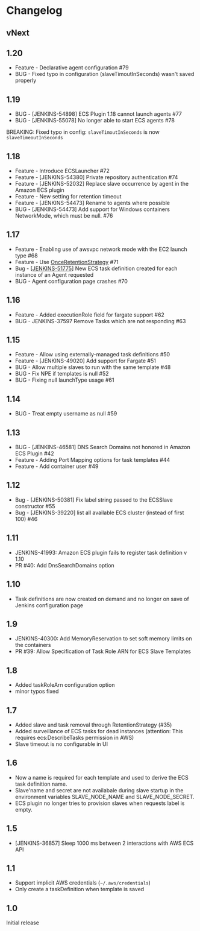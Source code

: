# Changelog

## vNext

## 1.20
- Feature - Declarative agent configuration #79
- BUG - Fixed typo in configuration (slaveTimoutInSeconds) wasn't saved properly

## 1.19
- BUG - [JENKINS-54898] ECS Plugin 1.18 cannot launch agents #77
- BUG - [JENKINS-55078] No longer able to start ECS agents #78

BREAKING: Fixed typo in config: `slaveTimoutInSeconds` is now `slaveTimeoutInSeconds`


## 1.18
- Feature - Introduce ECSLauncher #72
- Feature - [JENKINS-54380] Private repository authentication #74
- Feature - [JENKINS-52032] Replace slave occurrence by agent in the Amazon ECS plugin
- Feature - New setting for retention timeout
- Feature - [JENKINS-54473] Rename to agents where possible
- BUG - [JENKINS-54473] Add support for Windows containers NetworkMode, which must be null. #76

## 1.17
- Feature - Enabling use of awsvpc network mode with the EC2 launch type #68
- Feature - Use [OnceRetentionStrategy](https://javadoc.jenkins.io/plugin/durable-task/org/jenkinsci/plugins/durabletask/executors/OnceRetentionStrategy.html) #71
- Bug - [[JENKINS-51775](https://issues.jenkins-ci.org/browse/)] New ECS task definition created for each instance of an Agent requested
- BUG - Agent configuration page crashes #70

## 1.16
- Feature - Added executionRole field for fargate support #62
- BUG - JENKINS-37597 Remove Tasks which are not responding #63

## 1.15
- Feature - Allow using externally-managed task definitions #50
- Feature - [JENKINS-49020] Add support for Fargate #51
- BUG - Allow multiple slaves to run with the same template #48
- BUG - Fix NPE if templates is null #52
- BUG - Fixing null launchType usage #61

## 1.14
- BUG - Treat empty username as null #59

## 1.13
- BUG - [JENKINS-46581] DNS Search Domains not honored in Amazon ECS Plugin #42
- Feature - Adding Port Mapping options for task templates #44
- Feature - Add container user #49

## 1.12
- Bug - [JENKINS-50381] Fix label string passed to the ECSSlave constructor #55
- Bug - [JENKINS-39220] list all available ECS cluster (instead of first 100) #46

## 1.11
- JENKINS-41993: Amazon ECS plugin fails to register task definition v 1.10
- PR #40: Add DnsSearchDomains option

## 1.10
- Task definitions are now created on demand and no longer on save of Jenkins configuration page

## 1.9
- JENKINS-40300: Add MemoryReservation to set soft memory limits on the containers
- PR #39: Allow Specification of Task Role ARN for ECS Slave Templates

## 1.8
- Added taskRoleArn configuration option
- minor typos fixed

## 1.7
- Added slave and task removal through RetentionStrategy (#35)
- Added surveillance of ECS tasks for dead instances (attention: This requires ecs:DescribeTasks permission in AWS)
- Slave timeout is no configurable in UI

## 1.6
- Now a name is required for each template and used to derive the ECS task definition name.
- Slave'name and secret are not availabale during slave startup in the environment variables SLAVE_NODE_NAME and SLAVE_NODE_SECRET.
- ECS plugin no longer tries to provision slaves when requests label is empty.

## 1.5
- [JENKINS-36857] Sleep 1000 ms between 2 interactions with AWS ECS API

## 1.1
- Support implicit AWS credentials (`~/.aws/credentials`)
- Only create a taskDefinition when template is saved

## 1.0
Initial release
